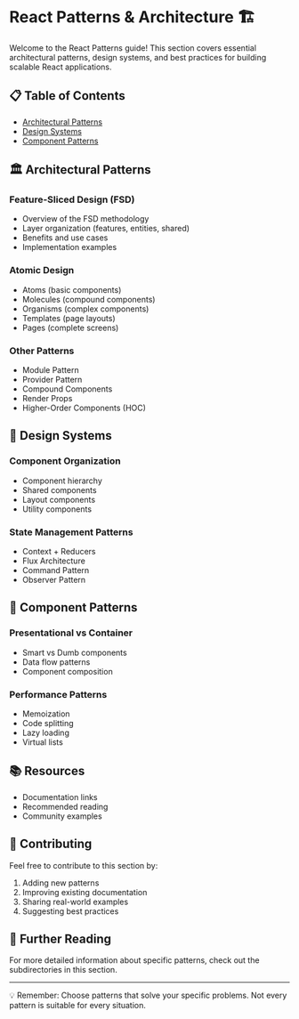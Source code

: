 # React Patterns & Architecture 🏗️

Welcome to the React Patterns guide! This section covers essential architectural patterns, design systems, and best practices for building scalable React applications.

## 📋 Table of Contents

- [Architectural Patterns](#architectural-patterns)
- [Design Systems](#design-systems)
- [Component Patterns](#component-patterns)

## 🏛️ Architectural Patterns

### Feature-Sliced Design (FSD)
- Overview of the FSD methodology
- Layer organization (features, entities, shared)
- Benefits and use cases
- Implementation examples

### Atomic Design
- Atoms (basic components)
- Molecules (compound components)
- Organisms (complex components)
- Templates (page layouts)
- Pages (complete screens)

### Other Patterns
- Module Pattern
- Provider Pattern
- Compound Components
- Render Props
- Higher-Order Components (HOC)

## 🎨 Design Systems

### Component Organization
- Component hierarchy
- Shared components
- Layout components
- Utility components

### State Management Patterns
- Context + Reducers
- Flux Architecture
- Command Pattern
- Observer Pattern

## 🧩 Component Patterns

### Presentational vs Container
- Smart vs Dumb components
- Data flow patterns
- Component composition

### Performance Patterns
- Memoization
- Code splitting
- Lazy loading
- Virtual lists

## 📚 Resources

- Documentation links
- Recommended reading
- Community examples

## 🤝 Contributing

Feel free to contribute to this section by:
1. Adding new patterns
2. Improving existing documentation
3. Sharing real-world examples
4. Suggesting best practices

## 📖 Further Reading

For more detailed information about specific patterns, check out the subdirectories in this section.

---

💡 Remember: Choose patterns that solve your specific problems. Not every pattern is suitable for every situation.
